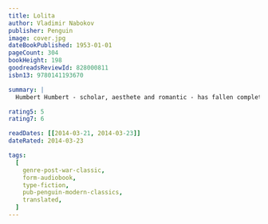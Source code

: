 ```yaml
---
title: Lolita
author: Vladimir Nabokov
publisher: Penguin
image: cover.jpg
dateBookPublished: 1953-01-01
pageCount: 304
bookHeight: 198
goodreadsReviewId: 828000811
isbn13: 9780141193670

summary: |
  Humbert Humbert - scholar, aesthete and romantic - has fallen completely and utterly in love with Lolita Haze, his landlady's gum-snapping, silky skinned twelve-year-old daughter. Reluctantly agreeing to marry Mrs Haze just to be close to Lolita, Humbert suffers greatly in the pursuit of romance; but when Lo herself starts looking for attention elsewhere, he will carry her off on a desperate cross-country misadventure, all in the name of Love. Hilarious, flamboyant, heart-breaking and full of ingenious word play, Lolita is an immaculate, unforgettable masterpiece of obsession, delusion and lust.

rating5: 5
rating7: 6

readDates: [[2014-03-21, 2014-03-23]]
dateRated: 2014-03-23

tags:
  [
    genre-post-war-classic,
    form-audiobook,
    type-fiction,
    pub-penguin-modern-classics,
    translated,
  ]
---
```

